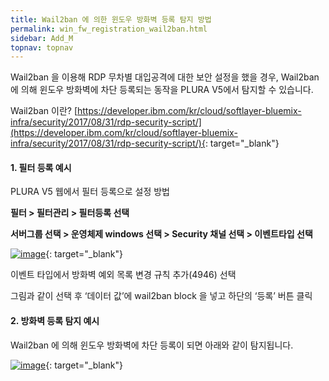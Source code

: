 ```yaml
---
title: Wail2ban 에 의한 윈도우 방화벽 등록 탐지 방법
permalink: win_fw_registration_wail2ban.html
sidebar: Add_M
topnav: topnav
---
```


Wail2ban 을 이용해 RDP 무차별 대입공격에 대한 보안 설정을 했을 경우,
Wail2ban 에 의해 윈도우 방화벽에 차단 등록되는 동작을 PLURA V5에서 탐지할 수 있습니다.

Wail2ban 이란?
[https://developer.ibm.com/kr/cloud/softlayer-bluemix-infra/security/2017/08/31/rdp-security-script/](https://developer.ibm.com/kr/cloud/softlayer-bluemix-infra/security/2017/08/31/rdp-security-script/){: target="_blank"}

 

#### 1. 필터 등록 예시

PLURA V5 웹에서 필터 등록으로 설정 방법

**필터 > 필터관리 > 필터등록 선택**

**서버그룹 선택 > 운영체제 windows 선택 > Security 채널 선택 > 이벤트타입 선택**

[![image](/docs/images/Additianal/wail/1.png)](/docs/images/Additianal/wail/1.png){: target="_blank"}

이벤트 타입에서 방화벽 예외 목록 변경 규칙 추가(4946) 선택

그림과 같이 선택 후 ‘데이터 값’에 wail2ban block 을 넣고 하단의 ‘등록’ 버튼 클릭

 

#### 2. 방화벽 등록 탐지 예시

Wail2ban 에 의해 윈도우 방화벽에 차단 등록이 되면 아래와 같이 탐지됩니다.

[![image](/docs/images/Additianal/wail/2.png)](/docs/images/Additianal/wail/2.png){: target="_blank"}



 